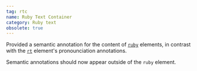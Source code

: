 ```yaml
---
tag: rtc
name: Ruby Text Container
category: Ruby text
obsolete: true
---
```


Provided a semantic annotation for the content of [`ruby`](#ruby) elements, in contrast with the [`rt`](#rt) element's pronounciation annotations.

Semantic annotations should now appear outside of the `ruby` element.
